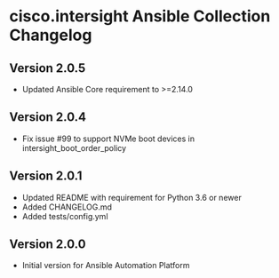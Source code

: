 # cisco.intersight Ansible Collection Changelog

## Version 2.0.5
- Updated Ansible Core requirement to >=2.14.0

## Version 2.0.4
- Fix issue #99 to support NVMe boot devices in intersight_boot_order_policy

## Version 2.0.1

- Updated README with requirement for Python 3.6 or newer
- Added CHANGELOG.md
- Added tests/config.yml

## Version 2.0.0

- Initial version for Ansible Automation Platform
